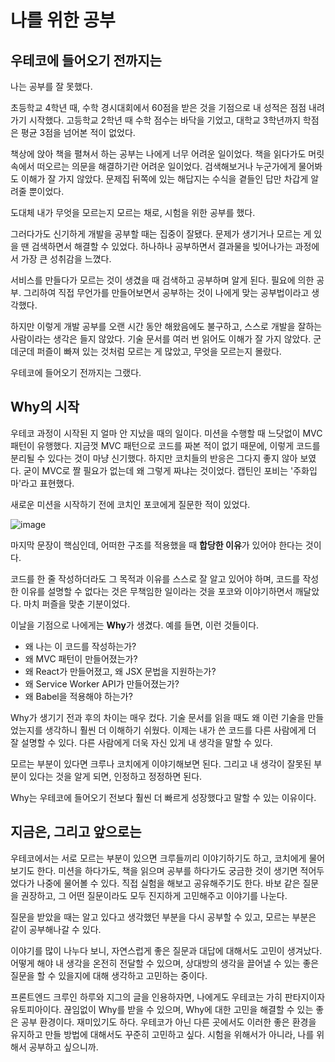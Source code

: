 # 나를 위한 공부

## 우테코에 들어오기 전까지는

나는 공부를 잘 못했다.

초등학교 4학년 때, 수학 경시대회에서 60점을 받은 것을 기점으로 내 성적은 점점 내려가기 시작했다. 고등학교 2학년 때 수학 점수는 바닥을 기었고, 대학교 3학년까지 학점은 평균 3점을 넘어본 적이 없었다.

책상에 앉아 책을 펼쳐서 하는 공부는 나에게 너무 어려운 일이었다. 책을 읽다가도 머릿속에서 떠오르는 의문을 해결하기란 어려운 일이었다. 검색해보거나 누군가에게 물어봐도 이해가 잘 가지 않았다. 문제집 뒤쪽에 있는 해답지는 수식을 곁들인 답만 차갑게 알려줄 뿐이었다.

도대체 내가 무엇을 모르는지 모르는 채로, 시험을 위한 공부를 했다.

그러다가도 신기하게 개발을 공부할 때는 집중이 잘됐다. 문제가 생기거나 모르는 게 있을 땐 검색하면서 해결할 수 있었다. 하나하나 공부하면서 결과물을 빚어나가는 과정에서 가장 큰 성취감을 느꼈다.

서비스를 만들다가 모르는 것이 생겼을 때 검색하고 공부하며 알게 된다. 필요에 의한 공부. 그리하여 직접 무언가를 만들어보면서 공부하는 것이 나에게 맞는 공부법이라고 생각했다.

하지만 이렇게 개발 공부를 오랜 시간 동안 해왔음에도 불구하고, 스스로 개발을 잘하는 사람이라는 생각은 들지 않았다. 기술 문서를 여러 번 읽어도 이해가 잘 가지 않았다. 군데군데 퍼즐이 빠져 있는 것처럼 모르는 게 많았고, 무엇을 모르는지 몰랐다.

우테코에 들어오기 전까지는 그랬다.

## Why의 시작

우테코 과정이 시작된 지 얼마 안 지났을 때의 일이다. 미션을 수행할 때 느닷없이 MVC 패턴이 유행했다. 지금껏 MVC 패턴으로 코드를 짜본 적이 없기 때문에, 이렇게 코드를 분리될 수 있다는 것이 마냥 신기했다. 하지만 코치들의 반응은 그다지 좋지 않아 보였다. 굳이 MVC로 짤 필요가 없는데 왜 그렇게 짜냐는 것이었다. 캡틴인 포비는 '주화입마'라고 표현했다.

새로운 미션을 시작하기 전에 코치인 포코에게 질문한 적이 있었다.

![image](https://user-images.githubusercontent.com/2542730/120105521-3432d800-c194-11eb-831c-a986e8419398.png)

마지막 문장이 핵심인데, 어떠한 구조를 적용했을 때 **합당한 이유**가 있어야 한다는 것이다.

코드를 한 줄 작성하더라도 그 목적과 이유를 스스로 잘 알고 있어야 하며, 코드를 작성한 이유를 설명할 수 없다는 것은 무책임한 일이라는 것을 포코와 이야기하면서 깨달았다. 마치 퍼즐을 맞춘 기분이었다.

이날을 기점으로 나에게는 **Why**가 생겼다. 예를 들면, 이런 것들이다.

- 왜 나는 이 코드를 작성하는가?
- 왜 MVC 패턴이 만들어졌는가?
- 왜 React가 만들어졌고, 왜 JSX 문법을 지원하는가?
- 왜 Service Worker API가 만들어졌는가?
- 왜 Babel을 적용해야 하는가?

Why가 생기기 전과 후의 차이는 매우 컸다. 기술 문서를 읽을 때도 왜 이런 기술을 만들었는지를 생각하니 훨씬 더 이해하기 쉬웠다. 이제는 내가 쓴 코드를 다른 사람에게 더 잘 설명할 수 있다. 다른 사람에게 더욱 자신 있게 내 생각을 말할 수 있다. 

모르는 부분이 있다면 크루나 코치에게 이야기해보면 된다. 그리고 내 생각이 잘못된 부분이 있다는 것을 알게 되면, 인정하고 정정하면 된다.

Why는 우테코에 들어오기 전보다 훨씬 더 빠르게 성장했다고 말할 수 있는 이유이다.

## 지금은, 그리고 앞으로는

우테코에서는 서로 모르는 부분이 있으면 크루들끼리 이야기하기도 하고, 코치에게 물어보기도 한다. 미션을 하다가도, 책을 읽으며 공부를 하다가도 궁금한 것이 생기면 적어두었다가 나중에 물어볼 수 있다. 직접 실험을 해보고 공유해주기도 한다. 바보 같은 질문을 권장하고, 그 어떤 질문이라도 모두 진지하게 고민해주고 이야기를 나눈다.

질문을 받았을 때는 알고 있다고 생각했던 부분을 다시 공부할 수 있고, 모르는 부분은 같이 공부해나갈 수 있다.

이야기를 많이 나누다 보니, 자연스럽게 좋은 질문과 대답에 대해서도 고민이 생겨났다. 어떻게 해야 내 생각을 온전히 전달할 수 있으며, 상대방의 생각을 끌어낼 수 있는 좋은 질문을 할 수 있을지에 대해 생각하고 고민하는 중이다.

프론트엔드 크루인 하루와 지그의 글을 인용하자면, 나에게도 우테코는 가히 판타지이자 유토피아이다. 끊임없이 Why를 받을 수 있으며, Why에 대한 고민을 해결할 수 있는 좋은 공부 환경이다. 재미있기도 하다. 우테코가 아닌 다른 곳에서도 이러한 좋은 환경을 유지하고 만들 방법에 대해서도 꾸준히 고민하고 싶다. 시험을 위해서가 아니라, 나를 위해서 공부하고 싶으니까.

